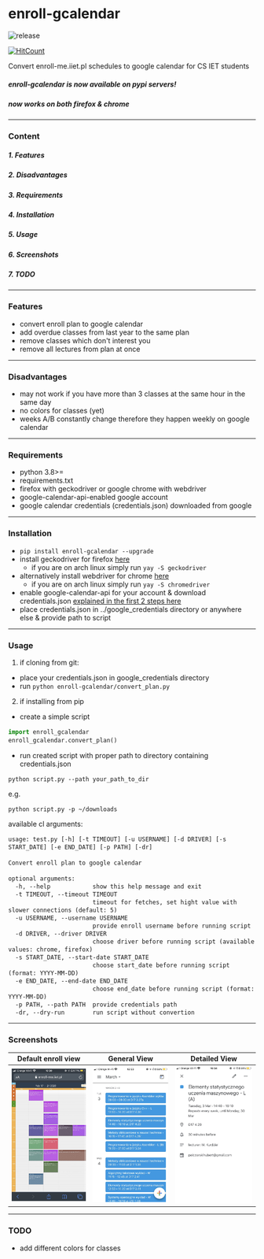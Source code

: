 # enroll-gcalendar
![release](https://img.shields.io/github/v/release/hoob3rt/enroll-gcalendar)&nbsp;


[![HitCount](http://hits.dwyl.com/hoob3rt/enroll-gcalendar.svg)](http://hits.dwyl.com/hoob3rt/enroll-gcalendar)

Convert enroll-me.iiet.pl schedules to google calendar for CS IET students
##### enroll-gcalendar is now available on pypi servers!
##### now works on both firefox & chrome
---
### Content
##### 1. Features
##### 2. Disadvantages
##### 3. Requirements
##### 4. Installation
##### 5. Usage
##### 6. Screenshots
##### 7. TODO
---
### Features
* convert enroll plan to google calendar
* add overdue classes from last year to the same plan
* remove classes which don't interest you
* remove all lectures from plan at once
---
### Disadvantages
* may not work if you have more than 3 classes at the same hour in the same day
* no colors for classes (yet)
* weeks A/B constantly change therefore they happen weekly on google calendar
---
### Requirements
* python 3.8>=
* requirements.txt
* firefox with geckodriver or google chrome with webdriver
* google-calendar-api-enabled google account
* google calendar credentials (credentials.json) downloaded from google
---
### Installation
* ```pip install enroll-gcalendar --upgrade```
* install geckodriver for firefox [here](https://github.com/mozilla/geckodriver/releases)
    * if you are on arch linux simply run ```yay -S geckodriver```
* alternatively install webdriver for chrome [here](https://chromedriver.chromium.org/downloads)
    * if you are on arch linux simply run ```yay -S chromedriver```
* enable google-calendar-api for your account & download credentials.json
  [explained in the first 2 steps here](https://dev.to/megazear7/google-calendar-api-integration-made-easy-2a68)
* place credentials.json in ../google_credentials directory or anywhere else & provide path to script
---
### Usage
1. if cloning from git:
* place your credentials.json in google_credentials directory
* run ```python enroll-gcalendar/convert_plan.py```
2. if installing from pip
* create a simple script
```python
import enroll_gcalendar
enroll_gcalendar.convert_plan()
```
* run created script with proper path to directory containing credentials.json
```console
python script.py --path your_path_to_dir
```
e.g.
```console
python script.py -p ~/downloads
```

available cl arguments:
````
usage: test.py [-h] [-t TIMEOUT] [-u USERNAME] [-d DRIVER] [-s START_DATE] [-e END_DATE] [-p PATH] [-dr]

Convert enroll plan to google calendar

optional arguments:
  -h, --help            show this help message and exit
  -t TIMEOUT, --timeout TIMEOUT
                        timeout for fetches, set hight value with slower connections (default: 5)
  -u USERNAME, --username USERNAME
                        provide enroll username before running script
  -d DRIVER, --driver DRIVER
                        choose driver before running script (available values: chrome, firefox)
  -s START_DATE, --start-date START_DATE
                        choose start_date before running script (format: YYYY-MM-DD)
  -e END_DATE, --end-date END_DATE
                        choose end_date before running script (format: YYYY-MM-DD)
  -p PATH, --path PATH  provide credentials path
  -dr, --dry-run        run script without convertion
````
---
### Screenshots
Default enroll view             |  General View         | Detailed View
:-------------------------:|:-------------------------:|:--------:
![default](./screens/enroll.jpg)  |  ![general](./screens/general_view.jpg) | ![detailed](./screens/detailed_view.jpg)
---
### TODO
* add different colors for classes
